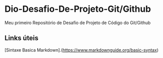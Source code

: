 # Dio-Desafio-De-Projeto-Git/Github #
Meu primeiro Repositório de  Desafio de Projeto de Código do Git/Github
## Links úteis 
[Sintaxe Basica Markdown].(https://www.markdownguide.org/basic-syntax)
